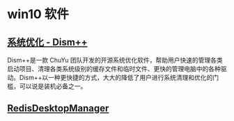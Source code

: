 # win10 软件

## [系统优化 - Dism++](https://www.chuyu.me/zh-Hans/index.html)

Dism++是一款 ChuYu 团队开发的开源系统优化软件，帮助用户快速的管理各类启动项目、清理各类系统级别的缓存文件和临时文件、更快的管理电脑中的各种驱动。Dism++以一种更快捷的方式，大大的降低了用户进行系统清理和优化的门槛，可以说是装机必备之一。

## [RedisDesktopManager](https://masuit.com/125)
